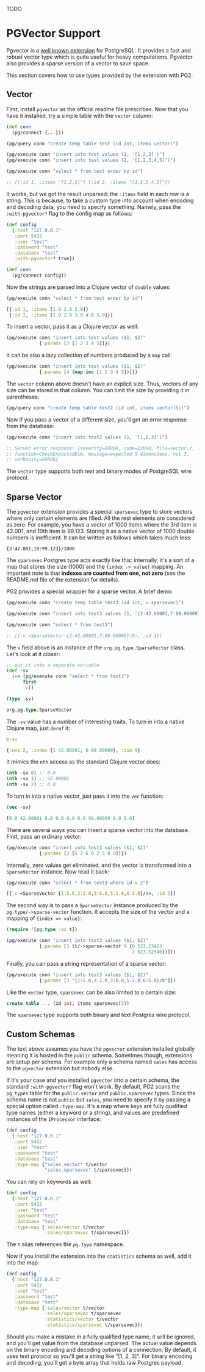 TODO

# PGVector Support

[pgvector]: https://github.com/pgvector/pgvector

Pgvector is a [well known extension][pgvector] for PostgreSQL. It provides a
fast and robust vector type which is quite useful for heavy
computations. Pgvector also provides a sparse version of a vector to save space.

This section covers how to use types provided by the extension with PG2.

## Vector

First, install `pgvector` as the official readme file prescribes. Now that you
have it installed, try a simple table with the `vector` column:

~~~clojure
(def conn
  (pg/connect {...}))

(pg/query conn "create temp table test (id int, items vector)")

(pg/execute conn "insert into test values (1, '[1,2,3]')")
(pg/execute conn "insert into test values (2, '[1,2,3,4,5]')")

(pg/execute conn "select * from test order by id")

;; [{:id 1, :items "[1,2,3]"} {:id 2, :items "[1,2,3,4,5]"}]
~~~

It works, but we got the result unparsed: the `:items` field in each row is a
string. This is because, to take a custom type into account when encoding and
decoding data, you need to specify something. Namely, pass the `:with-pgvector?`
flag to the config map as follows:

~~~clojure
(def config
  {:host "127.0.0.1"
   :port 5432
   :user "test"
   :password "test"
   :database "test"
   :with-pgvector? true})

(def conn
  (pg/connect config))
~~~

Now the strings are parsed into a Clojure vector of `double` values:

~~~clojure
(pg/execute conn "select * from test order by id")

[{:id 1, :items [1.0 2.0 3.0]}
 {:id 2, :items [1.0 2.0 3.0 4.0 5.0]}]
~~~

To insert a vector, pass it as a Clojure vector as well:

~~~clojure
(pg/execute conn "insert into test values ($1, $2)"
            {:params [3 [1 2 3 4 5]]})
~~~

It can be also a lazy collection of numbers produced by a `map` call:

~~~clojure
(pg/execute conn "insert into test values ($1, $2)"
            {:params [4 (map inc [1 2 3 4 5])]})
~~~

The `vector` column above doesn't have an explicit size. Thus, vectors of any
size can be stored in that column. You can limit the size by providing it in
parentheses:

~~~clojure
(pg/query conn "create temp table test2 (id int, items vector(5))")
~~~

Now if you pass a vector of a different size, you'll get an error response from
the database:

~~~clojure
(pg/execute conn "insert into test2 values (1, '[1,2,3]')")

;; Server error response: {severity=ERROR, code=22000, file=vector.c, line=77,
;; function=CheckExpectedDim, message=expected 5 dimensions, not 3,
;; verbosity=ERROR}
~~~

The `vector` type supports both text and binary modes of PostgreSQL wire
protocol.

## Sparse Vector

The `pgvector` extension provides a special `sparsevec` type to store vectors
where only certain elements are filled. All the rest elements are considered as
zero. For example, you have a vector of 1000 items where the 3rd item is 42.001,
and 10th item is 99.123. Storing it as a native vector of 1000 double numbers is
inefficient. It can be written as follows which takes much less:

~~~
{3:42.001,10:99.123}/1000
~~~

The `sparsevec` Postgres type acts exactly like this: internally, it's a sort of
a map that stores the size (1000) and the `{index -> value}` mapping. An
important note is that **indexes are counted from one, not zero** (see the
README.md file of the extension for details).

PG2 provides a special wrapper for a sparse vector. A brief demo:

~~~clojure
(pg/execute conn "create temp table test3 (id int, v sparsevec)")

(pg/execute conn "insert into test3 values (1, '{2:42.00001,7:99.00009}/9')")

(pg/execute conn "select * from test3")

;; [{:v <SparseVector {2:42.00001,7:99.00009}/9>, :id 1}]
~~~

The `v` field above is an instance of the `org.pg.type.SparseVector`
class. Let's look at it closer:

~~~clojure
;; put it into a separate variable
(def -sv
  (-> (pg/execute conn "select * from test3")
      first
      :v))

(type -sv)

org.pg.type.SparseVector
~~~

The `-sv` value has a number of interesting traits. To turn in into a native
Clojure map, just `deref` it:

~~~clojure
@-sv

{:nnz 2, :index {1 42.00001, 6 99.00009}, :dim 9}
~~~

It mimics the `nth` access as the standard Clojure vector does:

~~~clojure
(nth -sv 0) ;; 0.0
(nth -sv 1) ;; 42.00001
(nth -sv 2) ;; 0.0
~~~

To turn in into a native vector, just pass it into the `vec` function:

~~~clojure
(vec -sv)

[0.0 42.00001 0.0 0.0 0.0 0.0 99.00009 0.0 0.0]
~~~

There are several ways you can insert a sparse vector into the database. First,
pass an ordinary vector:

~~~clojure
(pg/execute conn "insert into test3 values ($1, $2)"
            {:params [2 [5 2 6 0 2 5 0 0]]})
~~~

Internally, zero values get eliminated, and the vector is transformed into a
`SparseVector` instance. Now read it back:

~~~clojure
(pg/execute conn "select * from test3 where id = 2")

[{:v <SparseVector {1:5.0,2:2.0,3:6.0,5:2.0,6:5.0}/8>, :id 2}]
~~~

The second way is to pass a `SparseVector` instance produced by the
`pg.type/->sparse-vector` function. It accepts the size of the vector and a
mapping of `{index => value}`:

~~~clojure
(require '[pg.type :as t])

(pg/execute conn "insert into test3 values ($1, $2)"
            {:params [3 (t/->sparse-vector 9 {0 523.23423
                                              7 623.52346})]})
~~~

Finally, you can pass a string representation of a sparse vector:

~~~clojure
(pg/execute conn "insert into test3 values ($1, $2)"
            {:params [3 "{1:5.0,2:2.0,3:6.0,5:2.0,6:5.0}/8"]})
~~~

Like the `vector` type, `sparsevec` can be also limited to a certain size:

~~~sql
create table ... (id int, items sparsevec(5))
~~~

The `sparsevec` type supports both binary and text Postgres wire protocol.

## Custom Schemas

The text above assumes you have the `pgvector` extension installed globally
meaning it is hosted in the `public` schema. Sometimes though, extensions are
setup per schema. For example only a schema named `sales` has access to the
`pgvector` extension but nobody else.

If it's your case and you installed `pgvector` into a certain schema, the
standard `:with-pgvector?` flag won't work. By default, PG2 scans the `pg_types`
table for the `public.vector` and `public.sparsevec` types. Since the schema
name is not `public` but `sales`, you need to specify it by passing a special
option called `:type-map`. It's a map where keys are fully qualified type names
(either a keyword or a string), and values are predefined instances of the
`IProcessor` interface:

~~~clojure
(def config
  {:host "127.0.0.1"
   :port 5432
   :user "test"
   :password "test"
   :database "test"
   :type-map {"sales.vector" t/vector
              "sales.sparsevec" t/sparsevec}})
~~~

You can rely on keywords as well:

~~~clojure
(def config
  {:host "127.0.0.1"
   :port 5432
   :user "test"
   :password "test"
   :database "test"
   :type-map {:sales/vector t/vector
              :sales/sparsevec t/sparsevec}})
~~~

The `t` alias references the `pg.type` namespace.

Now if you install the extension into the `statistics` schema as well, add it
into the map:

~~~clojure
(def config
  {:host "127.0.0.1"
   :port 5432
   :user "test"
   :password "test"
   :database "test"
   :type-map {:sales/vector t/vector
              :sales/sparsevec t/sparsevec
              :statistics/vector t/vector
              :statistics/sparsevec t/sparsevec}})
~~~

Should you make a mistake in a fully qualified type name, it will be ignored,
and you'll get value from the database unparsed. The actual value depends on the
binary encoding and decoding options of a connection. By default, it uses text
protocol so you'll get a string like "[1, 2, 3]". For binary encoding and
decoding, you'll get a byte array that holds raw Postgres payload.
